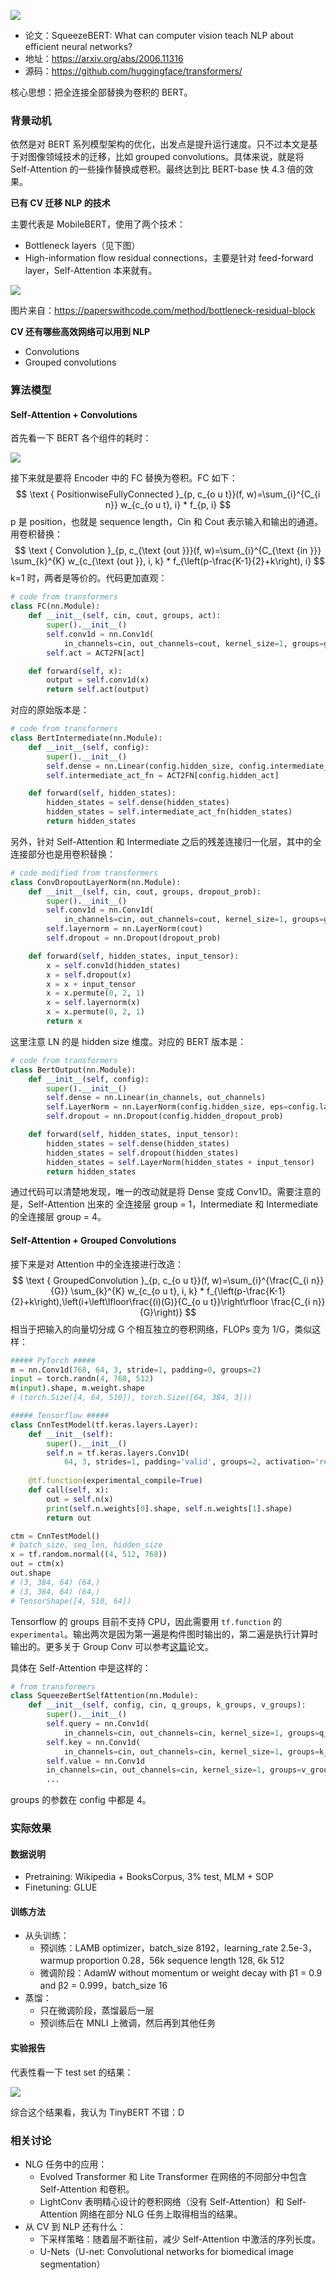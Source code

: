 ![](../../../pics/Squeeze-Bert/squeeze-bert-1.jpeg)

- 论文：SqueezeBERT: What can computer vision teach NLP about efficient neural networks?
- 地址：https://arxiv.org/abs/2006.11316
- 源码：https://github.com/huggingface/transformers/

核心思想：把全连接全部替换为卷积的 BERT。

### 背景动机

依然是对 BERT 系列模型架构的优化，出发点是提升运行速度。只不过本文是基于对图像领域技术的迁移，比如 grouped convolutions。具体来说，就是将 Self-Attention 的一些操作替换成卷积。最终达到比 BERT-base 快 4.3 倍的效果。

**已有 CV 迁移 NLP 的技术**

主要代表是 MobileBERT，使用了两个技术：

- Bottleneck layers（见下图）
- High-information flow residual connections，主要是针对 feed-forward layer，Self-Attention 本来就有。

![](http://qnimg.lovevivian.cn/paper-squeezebert-1.jpeg)

图片来自：https://paperswithcode.com/method/bottleneck-residual-block

**CV 还有哪些高效网络可以用到 NLP**

- Convolutions
- Grouped convolutions

### 算法模型

#### Self-Attention + Convolutions

首先看一下 BERT 各个组件的耗时：

![](http://qnimg.lovevivian.cn/paper-squeezebert-2.jpeg)

接下来就是要将 Encoder 中的 FC 替换为卷积。FC 如下：
$$
\text { PositionwiseFullyConnected }_{p, c_{o u t}}(f, w)=\sum_{i}^{C_{i n}} w_{c_{o u t}, i} * f_{p, i}
$$
p 是 position，也就是 sequence length，Cin 和 Cout 表示输入和输出的通道。用卷积替换：
$$
\text { Convolution }_{p, c_{\text {out }}}(f, w)=\sum_{i}^{C_{\text {in }}} \sum_{k}^{K} w_{c_{\text {out }}, i, k} * f_{\left(p-\frac{K-1}{2}+k\right), i}
$$
k=1 时，两者是等价的。代码更加直观：

```python
# code from transformers
class FC(nn.Module):
    def __init__(self, cin, cout, groups, act):
        super().__init__()
        self.conv1d = nn.Conv1d(
            in_channels=cin, out_channels=cout, kernel_size=1, groups=groups)
        self.act = ACT2FN[act]

    def forward(self, x):
        output = self.conv1d(x)
        return self.act(output)
```

对应的原始版本是：

```python
# code from transformers
class BertIntermediate(nn.Module):
    def __init__(self, config):
        super().__init__()
        self.dense = nn.Linear(config.hidden_size, config.intermediate_size)
        self.intermediate_act_fn = ACT2FN[config.hidden_act]

    def forward(self, hidden_states):
        hidden_states = self.dense(hidden_states)
        hidden_states = self.intermediate_act_fn(hidden_states)
        return hidden_states
```

另外，针对 Self-Attention 和 Intermediate 之后的残差连接归一化层，其中的全连接部分也是用卷积替换：

```python
# code modified from transformers
class ConvDropoutLayerNorm(nn.Module):
    def __init__(self, cin, cout, groups, dropout_prob):
        super().__init__()
        self.conv1d = nn.Conv1d(
            in_channels=cin, out_channels=cout, kernel_size=1, groups=groups)
        self.layernorm = nn.LayerNorm(cout)
        self.dropout = nn.Dropout(dropout_prob)

    def forward(self, hidden_states, input_tensor):
        x = self.conv1d(hidden_states)
        x = self.dropout(x)
        x = x + input_tensor
        x = x.permute(0, 2, 1)
        x = self.layernorm(x)
        x = x.permute(0, 2, 1)
        return x
```

这里注意 LN 的是 hidden size 维度。对应的 BERT 版本是：

```python
# code from transformers
class BertOutput(nn.Module):
    def __init__(self, config):
        super().__init__()
        self.dense = nn.Linear(in_channels, out_channels)
        self.LayerNorm = nn.LayerNorm(config.hidden_size, eps=config.layer_norm_eps)
        self.dropout = nn.Dropout(config.hidden_dropout_prob)

    def forward(self, hidden_states, input_tensor):
        hidden_states = self.dense(hidden_states)
        hidden_states = self.dropout(hidden_states)
        hidden_states = self.LayerNorm(hidden_states + input_tensor)
        return hidden_states
```

通过代码可以清楚地发现，唯一的改动就是将 Dense 变成 Conv1D。需要注意的是，Self-Attention 出来的 全连接层 group = 1，Intermediate 和 Intermediate 的全连接层 group = 4。

#### Self-Attention + Grouped Convolutions

接下来是对 Attention 中的全连接进行改造：
$$
\text { GroupedConvolution }_{p, c_{o u t}}(f, w)=\sum_{i}^{\frac{C_{i n}}{G}} \sum_{k}^{K} w_{c_{o u t}, i, k} * f_{\left(p-\frac{K-1}{2}+k\right),\left(i+\left\lfloor\frac{(i)(G)}{C_{o u t}}\right\rfloor \frac{C_{i n}}{G}\right)}
$$
相当于把输入的向量切分成 G 个相互独立的卷积网络，FLOPs 变为 1/G，类似这样：

```python
##### PyTorch #####
m = nn.Conv1d(768, 64, 3, stride=1, padding=0, groups=2)
input = torch.randn(4, 768, 512)
m(input).shape, m.weight.shape
# (torch.Size([4, 64, 510]), torch.Size([64, 384, 3]))

##### Tensorflow #####
class CnnTestModel(tf.keras.layers.Layer):
    def __init__(self):
        super().__init__()
        self.n = tf.keras.layers.Conv1D(
            64, 3, strides=1, padding='valid', groups=2, activation='relu')
    
    @tf.function(experimental_compile=True)
    def call(self, x):
        out = self.n(x)
        print(self.n.weights[0].shape, self.n.weights[1].shape)
        return out

ctm = CnnTestModel()
# batch_size, seq_len, hidden_size
x = tf.random.normal((4, 512, 768))
out = ctm(x)
out.shape
# (3, 384, 64) (64,)
# (3, 384, 64) (64,)
# TensorShape([4, 510, 64])
```

Tensorflow 的 groups 目前不支持 CPU，因此需要用 `tf.function` 的 `experimental`。输出两次是因为第一遍是构件图时输出的，第二遍是执行计算时输出的。更多关于 Group Conv 可以参考[这篇](https://arxiv.org/pdf/1605.06489.pdf)论文。

具体在 Self-Attention 中是这样的：

```python
# from transformers
class SqueezeBertSelfAttention(nn.Module):
    def __init__(self, config, cin, q_groups, k_groups, v_groups):
        super().__init__()
        self.query = nn.Conv1d(
            in_channels=cin, out_channels=cin, kernel_size=1, groups=q_groups)
        self.key = nn.Conv1d(
            in_channels=cin, out_channels=cin, kernel_size=1, groups=k_groups)
        self.value = nn.Conv1d
        in_channels=cin, out_channels=cin, kernel_size=1, groups=v_groups)
        ...
```

groups 的参数在 config 中都是 4。

### 实际效果

#### 数据说明

- Pretraining: Wikipedia + BooksCorpus, 3% test, MLM + SOP
- Finetuning: GLUE

#### 训练方法

- 从头训练：
    - 预训练：LAMB optimizer，batch_size 8192，learning_rate 2.5e-3，warmup proportion 0.28，56k sequence length 128, 6k 512
    - 微调阶段：AdamW without momentum or weight decay with β1 = 0.9 and β2 = 0.999，batch_size 16
- 蒸馏：
    - 只在微调阶段，蒸馏最后一层
    - 预训练后在 MNLI 上微调，然后再到其他任务

#### 实验报告

代表性看一下 test set 的结果：

![](http://qnimg.lovevivian.cn/paper-squeeze-bert-1.jpeg)

综合这个结果看，我认为 TinyBERT 不错：D

### 相关讨论

- NLG 任务中的应用：
    - Evolved Transformer 和 Lite Transformer 在网络的不同部分中包含 Self-Attention 和卷积。
    - LightConv 表明精心设计的卷积网络（没有 Self-Attention）和 Self-Attention 网络在部分 NLG 任务上取得相当的结果。
- 从 CV 到 NLP 还有什么：
    - 下采样策略：随着层不断往前，减少 Self-Attention 中激活的序列长度。 
    - U-Nets（U-net: Convolutional networks for biomedical image segmentation）

